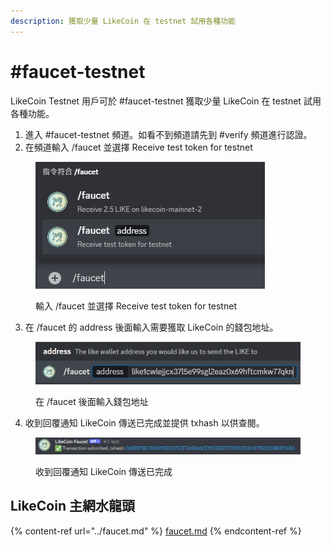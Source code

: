 ```yaml
---
description: 獲取少量 LikeCoin 在 testnet 試用各種功能
---
```


# #faucet-testnet

LikeCoin Testnet 用戶可於 #faucet-testnet 獲取少量 LikeCoin 在 testnet 試用各種功能。

1. 進入 #faucet-testnet 頻道。如看不到頻道請先到 #verify 頻道進行認證。
2. 在頻道輸入 /faucet 並選擇 Receive test token for testnet



<figure><img src="../../.gitbook/assets/faucet-testnet 1.png" alt=""><figcaption><p>輸入 /faucet 並選擇 Receive test token for testnet</p></figcaption></figure>

3. 在 /faucet 的 address 後面輸入需要獲取 LikeCoin 的錢包地址。

<figure><img src="../../.gitbook/assets/faucet-mainnet 2.png" alt=""><figcaption><p>在 /faucet 後面輸入錢包地址</p></figcaption></figure>

4. 收到回覆通知 LikeCoin 傳送已完成並提供 txhash 以供查閱。

<figure><img src="../../.gitbook/assets/faucet-mainnet 3.png" alt=""><figcaption><p>收到回覆通知 LikeCoin 傳送已完成</p></figcaption></figure>

## LikeCoin 主網水龍頭

{% content-ref url="../faucet.md" %}
[faucet.md](../faucet.md)
{% endcontent-ref %}

